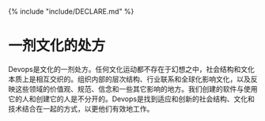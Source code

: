{% include "include/DECLARE.md" %}

# 一剂文化的处方

Devops是文化的一剂处方。任何文化运动都不存在于幻想之中，社会结构和文化本质上是相互交织的。组织内部的层次结构、行业联系和全球化影响文化，以及反映这些领域的价值观、规范、信念和一些其它影响的地方。我们创建的软件与使用它的人和创建它的人是不分开的。Devops是找到适应和创新的社会结构、文化和技术结合在一起的方式，以更他们有效地工作。

